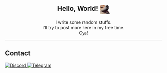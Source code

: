 <h2 align="center"> Hello, World! <img align="center" src="doge.png" width="32px"/></h2>
<p align="center">
I write some random stuffs.<br>
I'll try to post more here in my free time.<br>
Cya!</p>

---
## Contact
[<kbr> ![Discord](https://img.shields.io/badge/Discord-%235865F2.svg?style=for-the-badge&logo=discord&logoColor=white) </kbr>](https://discord.com/users/891742803791585400)
[<kbr> ![Telegram](https://img.shields.io/badge/Telegram-2CA5E0?style=for-the-badge&logo=telegram&logoColor=white) </kbr> ](https://t.me/Jaogozaydorme)

